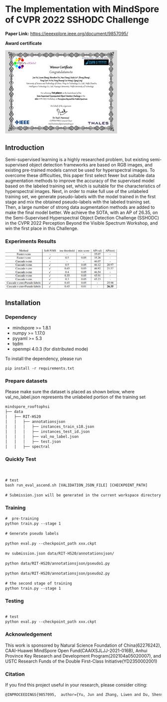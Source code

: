 # The Implementation with MindSpore of CVPR 2022 SSHODC Challenge
**Paper Link:**   https://ieeexplore.ieee.org/document/9857095/

**Award certificate**

<p align="left">
  <img src="./src/SSHODC-1.png" width=360 />
</p>


## Introduction
Semi-supervised learning is a highly researched problem, but existing semi-supervised object detection frameworks are based on RGB images, and existing pre-trained models cannot be used for hyperspectral images. To overcome these difficulties, this paper first select fewer but suitable data augmentation methods to improve the accuracy of the supervised model based on the labeled training set, which is suitable for the characteristics of hyperspectral images. Next, in order to make full use of the unlabeled training set, we generate pseudo-labels with the model trained in the first stage and mix the obtained pseudo-labels with the labeled training set. Then, a large number of strong data augmentation methods are added to make the final model better. We achieve the SOTA, with an AP of 26.35, on the Semi-Supervised Hyperspectral Object Detection Challenge (SSHODC) in the CVPR 2022 Perception Beyond the Visible Spectrum Workshop, and win the first place in this Challenge.
	
### Experiments Results

<p align="left">
  <img src="./src/table.png" width=360 />
</p>

## Installation

### Dependency

- mindspore >= 1.8.1
- numpy >= 1.17.0
- pyyaml >= 5.3
- tqdm
- openmpi 4.0.3 (for distributed mode) 

To install the dependency, please run
```shell
pip install -r requirements.txt
```

### Prepare datasets


Please make sure the dataset is placed as shown below, where val_no_label.json represents the unlabeled portion of the training set

```text
mindspore_rooftophsi
├── data
│   ├── RIT-HS20
│   │   ├── annotationsjson
│   │   │   ├── instances_train_s10.json
│   │   │   ├── instances_test_id.json
│   │   │   ├── val_no_label.json
│   │   │   ├── test.json
│   │   ├── spectral
```

### Quickly Test
```shell


# test
bash run_eval_ascend.sh [VALIDATION_JSON_FILE] [CHECKPOINT_PATH]

# Submission.json will be generated in the current workspace directory

```

### Training


```shell
#  pre-training
python train.py --stage 1 

# Generate pseudo labels

python eval.py --checkpoint_path xxx.ckpt

mv submission.json data/RIT-HS20/annotationsjson/

python data/RIT-HS20/annotationsjson/pseudo1.py

python data/RIT-HS20/annotationsjson/pseudo2.py

# the second stage of training
python train.py --stage 1 

```

### Testing


```shell

# test
python eval.py --checkpoint_path xxx.ckpt

```

### Acknowledgement

This work is sponsored by Natural Science Foundation of China(62276242), CAAI-Huawei MindSpore Open
Fund(CAAIXSJLJJ-2021-016B), Anhui Province Key Research and Development Program(202104a05020007), and
USTC Research Funds of the Double First-Class Initiative(YD2350002001)

### Citation

If you find this project useful in your research, please consider citing:

```latex
@INPROCEEDINGS{9857095,  author={Yu, Jun and Zhang, Liwen and Du, Shenshen and Chang, Hao and Lu, Keda and Zhang, Zhong and Yu, Ye and Wang, Lei and Ling, Qiang},  booktitle={2022 IEEE/CVF Conference on Computer Vision and Pattern Recognition Workshops (CVPRW)},   title={Pseudo-label Generation and Various Data Augmentation for Semi-Supervised Hyperspectral Object Detection},   year={2022},  volume={},  number={},  pages={304-311},  doi={10.1109/CVPRW56347.2022.00045}}
```
